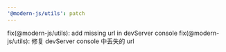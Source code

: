```yaml
---
'@modern-js/utils': patch
---
```


fix(@modern-js/utils): add missing url in devServer console
fix(@modern-js/utils): 修复 devServer console 中丢失的 url
